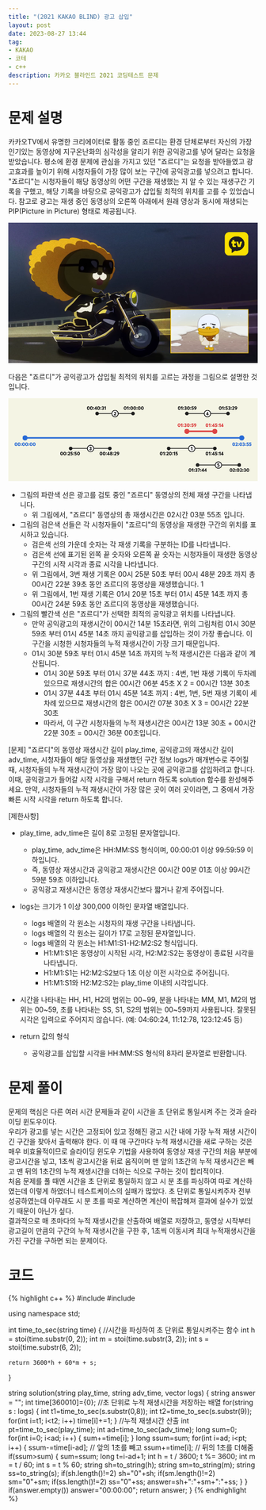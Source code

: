 ```yaml
---
title: "(2021 KAKAO BLIND) 광고 삽입"
layout: post
date: 2023-08-27 13:44
tag:
- KAKAO
- 코테
- c++
description: 카카오 블라인드 2021 코딩테스트 문제
---
```


# 문제 설명

카카오TV에서 유명한 크리에이터로 활동 중인 죠르디는 환경 단체로부터 자신의 가장 인기있는 동영상에 지구온난화의 심각성을 알리기 위한 공익광고를 넣어 달라는 요청을 받았습니다. 평소에 환경 문제에 관심을 가지고 있던 "죠르디"는 요청을 받아들였고 광고효과를 높이기 위해 시청자들이 가장 많이 보는 구간에 공익광고를 넣으려고 합니다. "죠르디"는 시청자들이 해당 동영상의 어떤 구간을 재생했는 지 알 수 있는 재생구간 기록을 구했고, 해당 기록을 바탕으로 공익광고가 삽입될 최적의 위치를 고를 수 있었습니다.
참고로 광고는 재생 중인 동영상의 오른쪽 아래에서 원래 영상과 동시에 재생되는 PIP(Picture in Picture) 형태로 제공됩니다.

![](/assets/img/2021_kakao_cf_01.png)

다음은 "죠르디"가 공익광고가 삽입될 최적의 위치를 고르는 과정을 그림으로 설명한 것입니다.

![](/assets/img/2021_kakao_cf_02.png)

+ 그림의 파란색 선은 광고를 검토 중인 "죠르디" 동영상의 전체 재생 구간을 나타냅니다.
  + 위 그림에서, "죠르디" 동영상의 총 재생시간은 02시간 03분 55초 입니다.
+ 그림의 검은색 선들은 각 시청자들이 "죠르디"의 동영상을 재생한 구간의 위치를 표시하고 있습니다.
  + 검은색 선의 가운데 숫자는 각 재생 기록을 구분하는 ID를 나타냅니다.
  + 검은색 선에 표기된 왼쪽 끝 숫자와 오른쪽 끝 숫자는 시청자들이 재생한 동영상 구간의 시작 시각과 종료 시각을 나타냅니다.
  + 위 그림에서, 3번 재생 기록은 00시 25분 50초 부터 00시 48분 29초 까지 총 00시간 22분 39초 동안 죠르디의 동영상을 재생했습니다. 1
  + 위 그림에서, 1번 재생 기록은 01시 20분 15초 부터 01시 45분 14초 까지 총 00시간 24분 59초 동안 죠르디의 동영상을 재생했습니다.
+ 그림의 빨간색 선은 "죠르디"가 선택한 최적의 공익광고 위치를 나타냅니다.
  + 만약 공익광고의 재생시간이 00시간 14분 15초라면, 위의 그림처럼 01시 30분 59초 부터 01시 45분 14초 까지 공익광고를 삽입하는 것이 가장 좋습니다. 이 구간을 시청한 시청자들의 누적 재생시간이 가장 크기 때문입니다.
  + 01시 30분 59초 부터 01시 45분 14초 까지의 누적 재생시간은 다음과 같이 계산됩니다.
    + 01시 30분 59초 부터 01시 37분 44초 까지 : 4번, 1번 재생 기록이 두차례 있으므로 재생시간의 합은 00시간 06분 45초 X 2 = 00시간 13분 30초
    + 01시 37분 44초 부터 01시 45분 14초 까지 : 4번, 1번, 5번 재생 기록이 세차례 있으므로 재생시간의 합은 00시간 07분 30초 X 3 = 00시간 22분 30초
    + 따라서, 이 구간 시청자들의 누적 재생시간은 00시간 13분 30초 + 00시간 22분 30초 = 00시간 36분 00초입니다.

[문제]
"죠르디"의 동영상 재생시간 길이 play_time, 공익광고의 재생시간 길이 adv_time, 시청자들이 해당 동영상을 재생했던 구간 정보 logs가 매개변수로 주어질 때, 시청자들의 누적 재생시간이 가장 많이 나오는 곳에 공익광고를 삽입하려고 합니다. 이때, 공익광고가 들어갈 시작 시각을 구해서 return 하도록 solution 함수를 완성해주세요. 만약, 시청자들의 누적 재생시간이 가장 많은 곳이 여러 곳이라면, 그 중에서 가장 빠른 시작 시각을 return 하도록 합니다.

[제한사항]
+ play_time, adv_time은 길이 8로 고정된 문자열입니다.
  + play_time, adv_time은 HH:MM:SS 형식이며, 00:00:01 이상 99:59:59 이하입니다.
  + 즉, 동영상 재생시간과 공익광고 재생시간은 00시간 00분 01초 이상 99시간 59분 59초 이하입니다.
  + 공익광고 재생시간은 동영상 재생시간보다 짧거나 같게 주어집니다.
+ logs는 크기가 1 이상 300,000 이하인 문자열 배열입니다.
  + logs 배열의 각 원소는 시청자의 재생 구간을 나타냅니다.
  + logs 배열의 각 원소는 길이가 17로 고정된 문자열입니다.
  + logs 배열의 각 원소는 H1:M1:S1-H2:M2:S2 형식입니다.
    + H1:M1:S1은 동영상이 시작된 시각, H2:M2:S2는 동영상이 종료된 시각을 나타냅니다.
    + H1:M1:S1는 H2:M2:S2보다 1초 이상 이전 시각으로 주어집니다.
    + H1:M1:S1와 H2:M2:S2는 play_time 이내의 시각입니다.
+ 시간을 나타내는 HH, H1, H2의 범위는 00~99, 분을 나타내는 MM, M1, M2의 범위는 00~59, 초를 나타내는 SS, S1, S2의 범위는 00~59까지 사용됩니다. 잘못된 시각은 입력으로 주어지지 않습니다. (예: 04:60:24, 11:12:78, 123:12:45 등)

+ return 값의 형식

  + 공익광고를 삽입할 시각을 HH:MM:SS 형식의 8자리 문자열로 반환합니다.

# 문제 풀이

 문제의 핵심은 다른 여러 시간 문제들과 같이 시간을 초 단위로 통일시켜 주는 것과 슬라이딩 윈도우이다.  
 우리가 광고를 넣는 시간은 고정되어 있고 정해진 광고 시간 내에 가장 누적 재생 시간이 긴 구간을 찾아서 출력해야 한다.
 이 때 매 구간마다 누적 재생시간을 새로 구하는 것은 매우 비효율적이므로 슬라이딩 윈도우 기법을 사용하여 동영상 재생 구간의 처음 부분에 광고시간을 넣고, 1초씩 광고시간을 뒤로 움직이며 맨 앞의 1초간의 누적 재생시간은 빼고 맨 뒤의 1초간의 누적 재생시간을 더하는 식으로 구하는 것이 합리적이다.  
 처음 문제를 풀 때엔 시간을 초 단위로 통일하지 않고 시 분 초를 파싱하여 따로 계산하였는데 이렇게 하였더니 테스트케이스의 실패가 많았다. 초 단위로 통일시켜주자 전부 성공하였는데 아무래도 시 분 초를 따로 계산하면 계산이 복잡해져 결과에 실수가 있었기 때문이 아닌가 싶다.  
 결과적으로 매 초마다의 누적 재생시간을 산출하여 배열로 저장하고, 동영상 시작부터 광고길이 만큼의 구간의 누적 재생시간을 구한 후, 1초씩 이동시켜 최대 누적재생시간을 가진 구간을 구하면 되는 문제이다.  

# 코드  

{% highlight c++ %}
#include <string>
#include <vector>

using namespace std;

int time_to_sec(string time) { //시간을 파싱하여 초 단위로 통일시켜주는 함수
    int h = stoi(time.substr(0, 2));
    int m = stoi(time.substr(3, 2));
    int s = stoi(time.substr(6, 2));
    
    return 3600*h + 60*m + s;
}


string solution(string play_time, string adv_time, vector<string> logs) {
    string answer = "";
    int time[360010]={0}; //초 단위로 누적 재생시간을 저장하는 배열
    for(string s : logs) {
        int t1=time_to_sec(s.substr(0,8));
        int t2=time_to_sec(s.substr(9));
        for(int i=t1; i<t2; i++) time[i]+=1;
    } //누적 재생시간 산출
    int pt=time_to_sec(play_time);
    int ad=time_to_sec(adv_time);
    long sum=0;
    for(int i=0; i<ad; i++) {
        sum+=time[i];
    }
    long ssum=sum;
    for(int i=ad; i<pt; i++) {
        ssum-=time[i-ad]; // 앞의 1초를 빼고
        ssum+=time[i]; // 뒤의 1초를 더해줌
        if(ssum>sum) {
            sum=ssum;
            long t=i-ad+1;
            int h = t / 3600; t %= 3600;
            int m = t / 60;
            int s = t % 60;
            string sh=to_string(h);
            string sm=to_string(m);
            string ss=to_string(s);
            if(sh.length()!=2) sh="0"+sh;
            if(sm.length()!=2) sm="0"+sm;
            if(ss.length()!=2) ss="0"+ss;
            answer=sh+":"+sm+":"+ss;
        }
    }
    if(answer.empty()) answer="00:00:00";
    return answer;
}
{% endhighlight %}